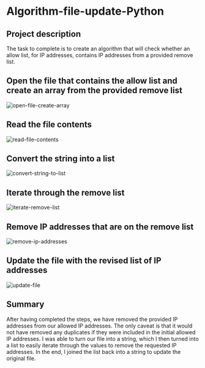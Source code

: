 # Algorithm-file-update-Python

## Project description
The task to complete is to create an algorithm that will check whether an allow list, for IP addresses, contains IP addresses from a provided remove list. 

## Open the file that contains the allow list and create an array from the provided remove list
![open-file-create-array](https://github.com/gabriel-r100/Algorithm-file-update-Python/assets/55646808/daa4c4ac-f4d5-4550-abce-c8de7892ecc2)

## Read the file contents
![read-file-contents](https://github.com/gabriel-r100/Algorithm-file-update-Python/assets/55646808/bf7b87aa-1bb9-496c-bf77-d5d449219c26)

## Convert the string into a list
![convert-string-to-list](https://github.com/gabriel-r100/Algorithm-file-update-Python/assets/55646808/ad7f99c0-3e0f-40e6-9376-5f153a896239)

## Iterate through the remove list
![iterate-remove-list](https://github.com/gabriel-r100/Algorithm-file-update-Python/assets/55646808/0e326998-7601-49a8-8f9f-f8d33c16f491)

## Remove IP addresses that are on the remove list
![remove-ip-addresses](https://github.com/gabriel-r100/Algorithm-file-update-Python/assets/55646808/8f226f76-9bc8-4cf1-b294-5094d97c1800)

## Update the file with the revised list of IP addresses 
![update-file](https://github.com/gabriel-r100/Algorithm-file-update-Python/assets/55646808/b64edcf6-7b33-4f56-92d5-42243fb3f324)

## Summary
After having completed the steps, we have removed the provided IP addresses from our allowed IP addresses. The only caveat is that it would not have removed any duplicates if they were included in the initial allowed IP addresses.
I was able to turn our file into a string, which I then turned into a list to easily iterate through the values to remove the requested IP addresses. In the end, I joined the list back into a string to update the original file.
